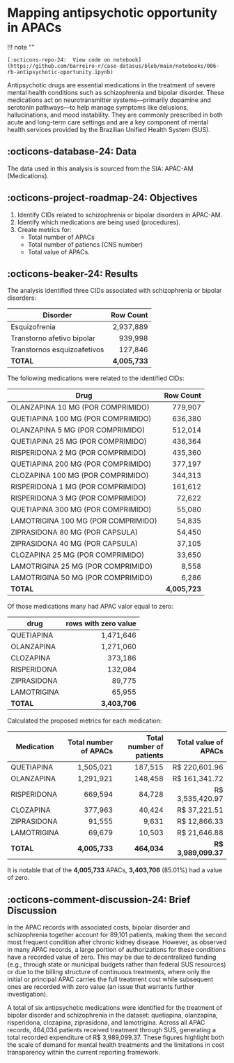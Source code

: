 Mapping antipsychotic opportunity in APACs
=============================================

!!! note ""

    [:octicons-repo-24:  View code on notebook](https://github.com/barreiro-r/case-datasus/blob/main/notebooks/006-rb-antipsychotic-oportunity.ipynb)

Antipsychotic drugs are essential medications in the treatment of severe mental health conditions such as schizophrenia and bipolar disorder. These medications act on neurotransmitter systems—primarily dopamine and serotonin pathways—to help manage symptoms like delusions, hallucinations, and mood instability. They are commonly prescribed in both acute and long-term care settings and are a key component of mental health services provided by the Brazilian Unified Health System (SUS).

## :octicons-database-24: Data 

The data used in this analysis is sourced from the SIA: APAC-AM (Medications).

## :octicons-project-roadmap-24: Objectives

1. Identify CIDs related to schizophrenia or bipolar disorders in APAC-AM.
2. Identify which medications are being used (procedures).
3. Create metrics for:
    - Total number of APACs
    - Total number of patiencs (CNS number)
    - Total value of APACs.

## :octicons-beaker-24: Results

The analysis identified three CIDs associated with schizophrenia or bipolar disorders:


| Disorder                     | Row Count    |
|------------------------------|--------------:|
| Esquizofrenia                | 2,937,889    |
| Transtorno afetivo bipolar   | 939,998      |
| Transtornos esquizoafetivos  | 127,846      |
| **TOTAL**                    | **4,005,733** |


The following medications were related to the identified CIDs:

| Drug                               | Row Count |
|------------------------------------|-----------:|
| OLANZAPINA 10 MG (POR COMPRIMIDO)  | 779,907   |
| QUETIAPINA 100 MG (POR COMPRIMIDO) | 636,380   |
| OLANZAPINA 5 MG (POR COMPRIMIDO)   | 512,014   |
| QUETIAPINA 25 MG (POR COMPRIMIDO)  | 436,364   |
| RISPERIDONA 2 MG (POR COMPRIMIDO)  | 435,360   |
| QUETIAPINA 200 MG (POR COMPRIMIDO) | 377,197   |
| CLOZAPINA 100 MG (POR COMPRIMIDO)  | 344,313   |
| RISPERIDONA 1 MG (POR COMPRIMIDO)  | 161,612   |
| RISPERIDONA 3 MG (POR COMPRIMIDO)  | 72,622    |
| QUETIAPINA 300 MG (POR COMPRIMIDO) | 55,080    |
| LAMOTRIGINA 100 MG (POR COMPRIMIDO)| 54,835    |
| ZIPRASIDONA 80 MG (POR CAPSULA)    | 54,450    |
| ZIPRASIDONA 40 MG (POR CAPSULA)    | 37,105    |
| CLOZAPINA 25 MG (POR COMPRIMIDO)   | 33,650    |
| LAMOTRIGINA 25 MG (POR COMPRIMIDO) | 8,558     |
| LAMOTRIGINA 50 MG (POR COMPRIMIDO) | 6,286     |
| **TOTAL**                          | **4,005,723** |


Of those medications many had APAC valor equal to zero:

| drug            | rows with zero value |
|-----------------|----------------------:|
| QUETIAPINA      | 1,471,646           |
| OLANZAPINA      | 1,271,060           |
| CLOZAPINA       | 373,186             |
| RISPERIDONA     | 132,084             |
| ZIPRASIDONA     | 89,775              |
| LAMOTRIGINA     | 65,955              |
| **TOTAL**           | **3,403,706**           |

Calculated the proposed metrics for each medication:

| Medication      | Total number of APACs | Total number of patients | Total value of APACs  |
| --------------- | --------------------: | -----------------------: | --------------------: |
| QUETIAPINA      | 1,505,021            | 187,515                 | R$ 220,601.96        |
| OLANZAPINA      | 1,291,921            | 148,458                 | R$ 161,341.72        |
| RISPERIDONA     | 669,594              | 84,728                  | R$ 3,535,420.97      |
| CLOZAPINA       | 377,963              | 40,424                  | R$ 37,221.51         |
| ZIPRASIDONA     | 91,555               | 9,631                   | R$ 12,866.33         |
| LAMOTRIGINA     | 69,679               | 10,503                  | R$ 21,646.88         |
| **TOTAL**       | **4,005,733**        | **464,034**             | **R$ 3,989,099.37**   |


It is notable that of the **4,005,733** APACs, **3,403,706** (85.01%) had a value of zero.

## :octicons-comment-discussion-24: Brief Discussion

In the APAC records with associated costs, bipolar disorder and schizophrenia together account for 89,101 patients, making them the second most frequent condition after chronic kidney disease. However, as observed in many APAC records, a large portion of authorizations for these conditions have a recorded value of zero. This may be due to decentralized funding (e.g., through state or municipal budgets rather than federal SUS resources) or due to the billing structure of continuous treatments, where only the initial or principal APAC carries the full treatment cost while subsequent ones are recorded with zero value (an issue that warrants further investigation).

A total of six antipsychotic medications were identified for the treatment of bipolar disorder and schizophrenia in the dataset: quetiapina, olanzapina, risperidona, clozapina, ziprasidona, and lamotrigina. Across all APAC records, 464,034 patients received treatment through SUS, generating a total recorded expenditure of R$ 3,989,099.37. These figures highlight both the scale of demand for mental health treatments and the limitations in cost transparency within the current reporting framework.